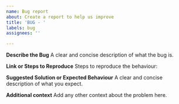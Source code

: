 ```yaml
---
name: Bug report
about: Create a report to help us improve
title: 'BUG - '
labels: bug
assignees: ''

---
```


**Describe the Bug**
A clear and concise description of what the bug is.

**Link or Steps to Reproduce**
Steps to reproduce the behaviour:

**Suggested Solution or Expected Behaviour**
A clear and concise description of what you expect.

**Additional context**
Add any other context about the problem here.
